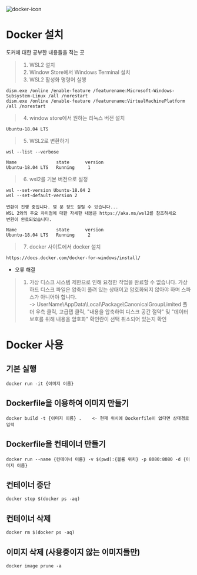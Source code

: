 ![docker-icon](https://ncube.net/build-a-specific-version-of-php-development-environment-using-docker/)

# Docker 설치</br>
 도커에 대한 공부한 내용들을 적는 곳

>1. WSL2 설치
>2. Window Store에서 Windows Terminal 설치
>3. WSL2 활성화 명령어 실행
```
dism.exe /online /enable-feature /featurename:Microsoft-Windows-Subsystem-Linux /all /norestart
dism.exe /online /enable-feature /featurename:VirtualMachinePlatform /all /norestart
```
>4. window store에서 원하는 리눅스 버전 설치
```
Ubuntu-18.04 LTS 
```
>5. WSL2로 변환하기
```
wsl --list --verbose
```
```
Name               state      version
Ubuntu-18.04 LTS   Running     1
```     
>6. wsl2를 기본 버전으로 설정  
```
wsl --set-version Ubuntu-18.04 2
wsl --set-default-version 2
```
```
변환이 진행 중입니다. 몇 분 정도 걸릴 수 있습니다...
WSL 2와의 주요 차이점에 대한 자세한 내용은 https://aka.ms/wsl2를 참조하세요
변환이 완료되었습니다. 
```
```
Name               state      version
Ubuntu-18.04 LTS   Running     2  
```     
 >7. docker 사이트에서 docker 설치
 ```
 https://docs.docker.com/docker-for-windows/install/
 ```
     
* 오류 해결
>1. 가상 디스크 시스템 제한으로 인해 요청한 작업을 완료할 수 없습니다. 가상 하드 디스크 파일은 압축이 풀려 있는 상태이고 암호화되지 않아야 하며 스파스가 아니어야 합니다.     
-> UserName\AppData\Local\Package\CanonicalGroupLimited 폴더 우측 클릭, 고급탭 클릭, "내용을 압축하여 디스크 공간 절약" 및 "데이터 보호를 위해 내용을 암호화" 확인란이 선택 취소되어 있는지 확인



# Docker 사용</br>
## 기본 실행
```
docker run -it {이미지 이름}
```
## Dockerfile을 이용하여 이미지 만들기
```
docker build -t {이미지 이름} .    <- 현재 위치에 Dockerfile이 없다면 상대경로 입력
```
## Dockerfile을  컨테이너 만들기
```
docker run --name {컨테이너 이름} -v $(pwd):{볼륨 위치} -p 8080:8080 -d {이미지 이름}
```
## 컨테이너 중단
```
docker stop $(docker ps -aq)
```
## 컨테이너 삭제
```
docker rm $(docker ps -aq)
```
## 이미지 삭제 (사용중이지 않는 이미지들만)
```
docker image prune -a
```
